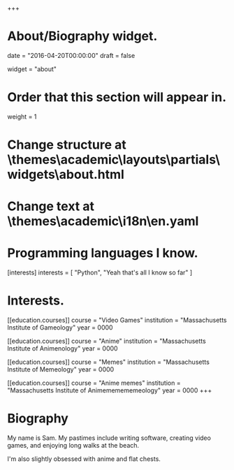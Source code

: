 +++
# About/Biography widget.

date = "2016-04-20T00:00:00"
draft = false

widget = "about"

# Order that this section will appear in.
weight = 1


# Change structure at \themes\academic\layouts\partials\widgets\about.html
# Change text at \themes\academic\i18n\en.yaml

# Programming languages I know.
[interests]
  interests = [
    "Python",
    "Yeah that's all I know so far"
  ]

# Interests.
[[education.courses]]
  course = "Video Games"
  institution = "Massachusetts Institute of Gameology"
  year = 0000

[[education.courses]]
  course = "Anime"
  institution = "Massachusetts Institute of Animenology"
  year = 0000

[[education.courses]]
  course = "Memes"
  institution = "Massachusetts Institute of Memeology"
  year = 0000

[[education.courses]] 
  course = "Anime memes"
  institution = "Massachusetts Institute of Animememememeology"
  year = 0000
+++

# Biography

My name is Sam. My pastimes include writing software, creating video games, and enjoying long walks at the beach.

I'm also slightly obsessed with anime and flat chests.